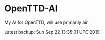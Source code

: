 # OpenTTD-AI
My AI for OpenTTD, will use primarily air

Latest backup: Sun Sep 22 13:35:01 UTC 2019

